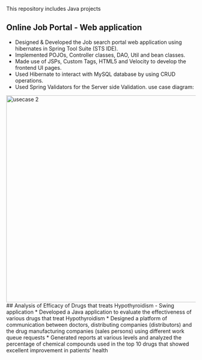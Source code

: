 This repository includes Java projects
## Online Job Portal - Web application
* Designed & Developed the Job search portal web application using hibernates in Spring Tool Suite (STS IDE).
*  Implemented POJOs, Controller classes, DAO, Util and bean classes.
*  Made use of JSPs, Custom Tags, HTML5 and Velocity to develop the frontend UI pages.
*  Used Hibernate to interact with MySQL database by using CRUD operations.
* Used Spring Validators for the Server side Validation.
use case diagram:
<img width="550" height="550" alt="usecase 2" src="https://user-images.githubusercontent.com/25045759/27305825-46cef1f4-5511-11e7-8fa9-9d406e95792b.png">
## Analysis of Efficacy of Drugs that treats Hypothyroidism - Swing application
* Developed a Java application to evaluate the effectiveness of various drugs that treat Hypothyroidism
* Designed a platform of communication between doctors, distributing companies
(distributors) and the drug manufacturing companies (sales persons) using different work queue requests
* Generated reports at various levels and  analyzed the percentage of chemical compounds used in the top 10 drugs that showed excellent improvement in patients’ health 
